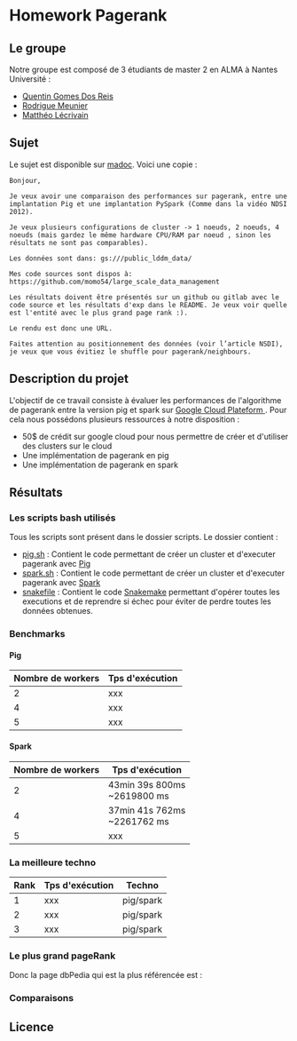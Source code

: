 # Homework Pagerank

## Le groupe
Notre groupe est composé de 3 étudiants de master 2 en ALMA à Nantes Université :
* [Quentin Gomes Dos Reis](https://github.com/QGdev)
* [Rodrigue Meunier](https://github.com/Rod4401)
* [Matthéo Lécrivain](https://github.com/MattheoLec)

## Sujet
Le sujet est disponible sur [madoc](https://madoc.univ-nantes.fr/mod/assign/view.php?id=1952911).
Voici une copie : 
```
Bonjour,

Je veux avoir une comparaison des performances sur pagerank, entre une implantation Pig et une implantation PySpark (Comme dans la vidéo NDSI 2012).

Je veux plusieurs configurations de cluster -> 1 noeuds, 2 noeuds, 4 noeuds (mais gardez le même hardware CPU/RAM par noeud , sinon les résultats ne sont pas comparables).

Les données sont dans: gs:///public_lddm_data/

Mes code sources sont dispos à: https://github.com/momo54/large_scale_data_management

Les résultats doivent être présentés sur un github ou gitlab avec le code source et les résultats d'exp dans le README. Je veux voir quelle est l'entité avec le plus grand page rank :).

Le rendu est donc une URL.

Faites attention au positionnement des données (voir l’article NSDI), je veux que vous évitiez le shuffle pour pagerank/neighbours.
```
## Description du projet
L'objectif de ce travail consiste à évaluer les performances de l'algorithme de pagerank entre la version pig et spark sur 
[Google Cloud Plateform ](https://cloud.google.com).
Pour cela nous possédons plusieurs ressources à notre disposition :
* 50$ de crédit sur google cloud pour nous permettre de créer et d'utiliser des clusters sur le cloud
* Une implémentation de pagerank en pig
* Une implémentation de pagerank en spark


## Résultats

### Les scripts bash utilisés
Tous les scripts sont présent dans le dossier scripts.
Le dossier contient :
* [pig.sh](https://github.com/QGdev/M2S1-LargeScaleDataManagement-Project/blob/main/scripts/pig.sh) : Contient le code permettant de créer un cluster et d'executer pagerank avec [Pig](https://fr.wikipedia.org/wiki/Apache_Pig)
* [spark.sh](https://github.com/QGdev/M2S1-LargeScaleDataManagement-Project/blob/main/scripts/spark.sh) : Contient le code permettant de créer un cluster et d'executer pagerank avec [Spark](https://fr.wikipedia.org/wiki/Apache_Spark)
* [snakefile](https://github.com/QGdev/M2S1-LargeScaleDataManagement-Project/blob/main/scripts/snakefile) : Contient le code [Snakemake](https://snakemake.readthedocs.io/en/stable/index.html) permettant d'opérer toutes les executions et de reprendre si échec pour éviter de perdre toutes les données obtenues.

### Benchmarks

#### Pig
| Nombre de workers | Tps d'exécution  
| ------------- | -------------|
| 2 | xxx |
| 4 | xxx |
| 5 | xxx |
#### Spark
| Nombre de workers | Tps d'exécution  
| ------------- | -------------|
| 2 | 43min 39s 800ms <br> ~2619800 ms |
| 4 | 37min 41s 762ms  <br> ~2261762 ms |
| 5 | xxx |

### La meilleure techno
| Rank | Tps d'exécution | Techno |
| ------------- | -------------| -------------|
| 1 | xxx | pig/spark |
| 2 | xxx | pig/spark |
| 3 | xxx | pig/spark |

### Le plus grand pageRank

Donc la page dbPedia qui est la plus référencée est : 

### Comparaisons

## Licence

